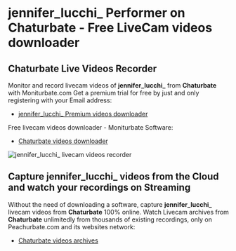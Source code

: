 # jennifer_lucchi_ Performer on Chaturbate - Free LiveCam videos downloader

## Chaturbate Live Videos Recorder

Monitor and record livecam videos of **jennifer_lucchi_** from **Chaturbate** with Moniturbate.com
Get a premium trial for free by just and only registering with your Email address:
* [jennifer_lucchi_ Premium videos downloader](https://moniturbate.com/request-demo-licence-key.html)

Free livecam videos downloader - Moniturbate Software:
* [Chaturbate videos downloader](https://moniturbate.com/moniturbate-download-software.html)

![jennifer_lucchi_ livecam videos recorder](https://peachurnet.com/templates/moniturbate-software.png)


## Capture jennifer_lucchi_ videos from the Cloud and watch your recordings on Streaming

Without the need of downloading a software, capture **jennifer_lucchi_** livecam videos from **Chaturbate** 100% online.
Watch Livecam archives from **Chaturbate** unlimitedly from thousands of existing recordings, only on Peachurbate.com and its websites network:
* [Chaturbate videos archives](https://peachurnet.com/)